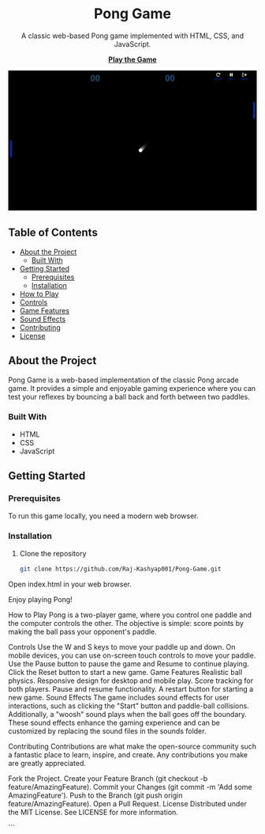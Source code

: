 <h1 align="center">Pong Game</h1>

<p align="center">
  A classic web-based Pong game implemented with HTML, CSS, and JavaScript.
</p>

<p align="center">
  <a href="https://raj-kashyap001.github.io/Pong-Game/"><strong>Play the Game</strong></a>
</p>

![Pong Game Screenshot](./img/screenshot.png)

## Table of Contents

- [About the Project](#about-the-project)
  - [Built With](#built-with)
- [Getting Started](#getting-started)
  - [Prerequisites](#prerequisites)
  - [Installation](#installation)
- [How to Play](#how-to-play)
- [Controls](#controls)
- [Game Features](#game-features)
- [Sound Effects](#sound-effects)
- [Contributing](#contributing)
- [License](#license)

## About the Project

Pong Game is a web-based implementation of the classic Pong arcade game. It provides a simple and enjoyable gaming experience where you can test your reflexes by bouncing a ball back and forth between two paddles.

### Built With

- HTML
- CSS
- JavaScript

## Getting Started

### Prerequisites

To run this game locally, you need a modern web browser.

### Installation

1. Clone the repository
   ```sh
   git clone https://github.com/Raj-Kashyap001/Pong-Game.git
Open index.html in your web browser.

Enjoy playing Pong!

How to Play
Pong is a two-player game, where you control one paddle and the computer controls the other. The objective is simple: score points by making the ball pass your opponent's paddle.

Controls
Use the W and S keys to move your paddle up and down.
On mobile devices, you can use on-screen touch controls to move your paddle.
Use the Pause button to pause the game and Resume to continue playing.
Click the Reset button to start a new game.
Game Features
Realistic ball physics.
Responsive design for desktop and mobile play.
Score tracking for both players.
Pause and resume functionality.
A restart button for starting a new game.
Sound Effects
The game includes sound effects for user interactions, such as clicking the "Start" button and paddle-ball collisions. Additionally, a "woosh" sound plays when the ball goes off the boundary. These sound effects enhance the gaming experience and can be customized by replacing the sound files in the sounds folder.

Contributing
Contributions are what make the open-source community such a fantastic place to learn, inspire, and create. Any contributions you make are greatly appreciated.

Fork the Project.
Create your Feature Branch (git checkout -b feature/AmazingFeature).
Commit your Changes (git commit -m 'Add some AmazingFeature').
Push to the Branch (git push origin feature/AmazingFeature).
Open a Pull Request.
License
Distributed under the MIT License. See LICENSE for more information.

</details>
```
